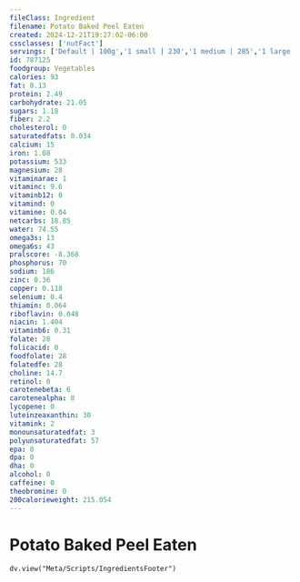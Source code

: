 ```yaml
---
fileClass: Ingredient
filename: Potato Baked Peel Eaten
created: 2024-12-21T19:27:02-06:00
cssclasses: ['nutFact']
servings: ['Default | 100g','1 small | 230','1 medium | 285','1 large | 400','1 cup | 130']
id: 787125
foodgroup: Vegetables
calories: 93
fat: 0.13
protein: 2.49
carbohydrate: 21.05
sugars: 1.18
fiber: 2.2
cholesterol: 0
saturatedfats: 0.034
calcium: 15
iron: 1.08
potassium: 533
magnesium: 28
vitaminarae: 1
vitaminc: 9.6
vitaminb12: 0
vitamind: 0
vitamine: 0.04
netcarbs: 18.85
water: 74.55
omega3s: 13
omega6s: 43
pralscore: -8.368
phosphorus: 70
sodium: 186
zinc: 0.36
copper: 0.118
selenium: 0.4
thiamin: 0.064
riboflavin: 0.048
niacin: 1.404
vitaminb6: 0.31
folate: 28
folicacid: 0
foodfolate: 28
folatedfe: 28
choline: 14.7
retinol: 0
carotenebeta: 6
carotenealpha: 0
lycopene: 0
luteinzeaxanthin: 30
vitamink: 2
monounsaturatedfat: 3
polyunsaturatedfat: 57
epa: 0
dpa: 0
dha: 0
alcohol: 0
caffeine: 0
theobromine: 0
200calorieweight: 215.054
---
```


# Potato Baked Peel Eaten

```dataviewjs
dv.view("Meta/Scripts/IngredientsFooter")
```